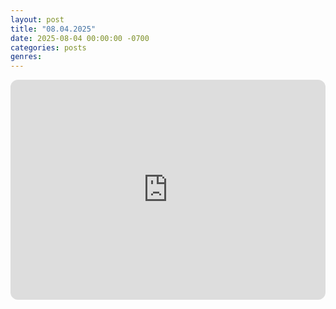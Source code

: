 ```yaml
---
layout: post
title: "08.04.2025"
date: 2025-08-04 00:00:00 -0700
categories: posts
genres:
---
```

<iframe data-testid="embed-iframe" style="border-radius:12px" src="https://open.spotify.com/embed/playlist/0nIDwrvrWN4pVJSNss9TWZ?utm_source=generator" width="100%" height="352" frameBorder="0" allowfullscreen="" allow="autoplay; clipboard-write; encrypted-media; fullscreen; picture-in-picture" loading="lazy"></iframe>